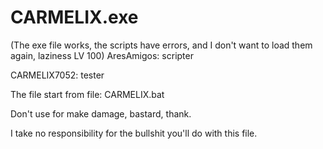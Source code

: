 # CARMELIX.exe
(The exe file works, the scripts have errors, and I don't want to load them again, laziness LV 100)
AresAmigos: scripter


CARMELIX7052: tester


The file start from file: CARMELIX.bat


Don't use for make damage, bastard, thank.



I take no responsibility for the bullshit you'll do with this file.
